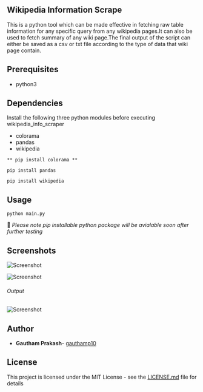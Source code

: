 ## Wikipedia Information Scrape 
This is a python tool which can be made effective in fetching raw table information for any specific query from any wikipedia pages.It can also be used to fetch summary of any wiki page.The final output of the script can either be saved as a csv or txt file according to the type of data that wiki page contain.

## Prerequisites
- python3

## Dependencies

Install the following three python modules before executing wikipedia_info_scraper
- colorama
- pandas
- wikipedia

```
** pip install colorama **

pip install pandas

pip install wikipedia
```
## Usage 
```
python main.py
```

📝 *Please note pip installable python package will be avialable soon after further testing*

## Screenshots
![Screenshot](https://raw.githubusercontent.com/gauthamp10/wikiscrape/master/screenie/wiki_scrape.png)

![Screenshot](https://raw.githubusercontent.com/gauthamp10/wikiscrape/master/screenie/wiki_scrape2.png)

###### Output

![Screenshot](https://raw.githubusercontent.com/gauthamp10/wikiscrape/master/screenie/out.png)


## Author

* **Gautham Prakash**- [gauthamp10](https://github.com/gauthamp10)

## License

This project is licensed under the MIT License - see the [LICENSE.md](LICENSE.md) file for details
